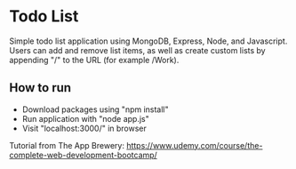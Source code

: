 # Todo List
Simple todo list application using MongoDB, Express, Node, and Javascript. 
Users can add and remove list items, as well as create custom lists by appending "/<list name>" to the URL (for example /Work).

## How to run
- Download packages using "npm install"
- Run application with "node app.js"
- Visit "localhost:3000/" in browser


Tutorial from The App Brewery: https://www.udemy.com/course/the-complete-web-development-bootcamp/